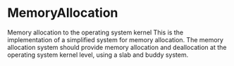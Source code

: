 # MemoryAllocation
Memory allocation to the operating system kernel
This is the implementation of a simplified system for memory allocation. The memory allocation system should provide memory allocation and deallocation
at the operating system kernel level, using a slab and buddy system.
